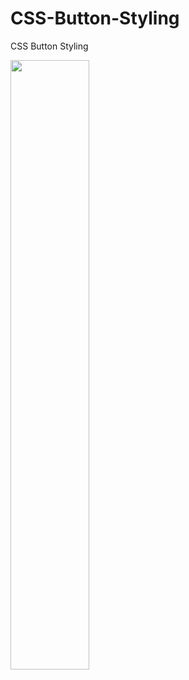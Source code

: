 # CSS-Button-Styling
CSS Button Styling

[<img src="https://i.ytimg.com/vi/87qM5cB4vt8/maxresdefault.jpg" width="50%">](https://www.youtube.com/watch?v=87qM5cB4vt8)
